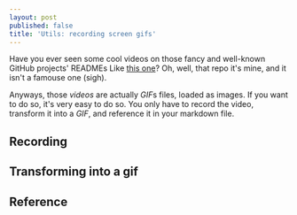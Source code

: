 ```yaml
---
layout: post
published: false
title: 'Utils: recording screen gifs'
---
```

Have you ever seen some cool videos on those fancy and well-known GitHub projects' READMEs Like [this one]()? Oh, well, that repo it's mine, and it isn't a famouse one (sigh).

Anyways, those *videos* are actually *GIF*s files, loaded as images. If you want to do so, it's very easy to do so. You only have to record the video, transform it into a *GIF*, and reference it in your markdown file.

## Recording

## Transforming into a gif

## Reference

